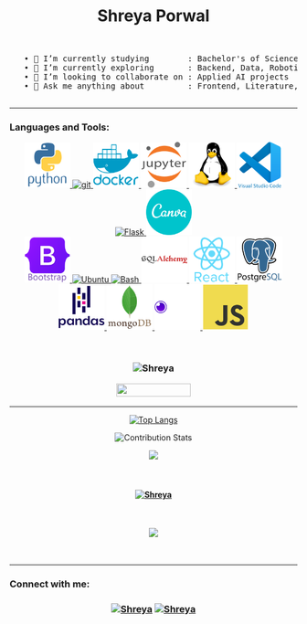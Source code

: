 <h1 align="center" color="cyan">Shreya Porwal</h1><br>


<p align="center">
  <pre color="teal">
   &bull; 🔭 I’m currently studying        : Bachelor's of Science at Indian Institute of Technology, Madras
   &bull; 🌱 I’m currently exploring       : Backend, Data, Robotics
   &bull; 👯 I’m looking to collaborate on : Applied AI projects
   &bull; 💬 Ask me anything about         : Frontend, Literature, Graphic Design
 </pre>

<hr/>

<h3 align="left">Languages and Tools:</h3>
<div>
<p align="center">
<a href="https://www.python.org/" target="_blank"> <img src="https://github.com/devicons/devicon/blob/master/icons/python/python-original-wordmark.svg" alt="Python" width="80" height="80"/> </a>             
<a href="https://git-scm.com/" target="_blank"> <img src="https://www.vectorlogo.zone/logos/git-scm/git-scm-icon.svg" alt="git"  width="80" height="80"/> </a>                  
<a href="https://www.docker.com/" target="_blank"> <img src="https://github.com/devicons/devicon/blob/master/icons/docker/docker-plain-wordmark.svg" alt="Docker" width="80" height="80"/> </a>            
<a href="https://jupyter.org/" target="_blank"> <img src="https://github.com/devicons/devicon/blob/master/icons/jupyter/jupyter-original-wordmark.svg" alt="Jupyter"  width="80" height="80"/> </a>           
<a href="https://www.linux.org/" target="_blank"> <img src="https://github.com/devicons/devicon/blob/master/icons/linux/linux-original.svg" alt="Linux" width="80" height="80"/> </a>        
<a href="https://code.visualstudio.com/" target="_blank"> <img src="https://github.com/devicons/devicon/blob/master/icons/vscode/vscode-original-wordmark.svg" alt="VSCode"  width="80" height="80"/> </a>         
<a href="https://flask.palletsprojects.com/" target="_blank"> <img src="https://www.ui-themes.com/content/images/size/w600/2024/01/cover-flask.jpg" alt="Flask" width="80" height="80"/> </a>           
<!-- <a href="https://www.sqlite.org/"  style="background:#fffff" target="_blank"> <img src="https://dwglogo.com/wp-content/uploads/2018/03/SQLite_Vector_logo.png" alt="SQLite"  width="80" height="80"/> </a> -->
<a href="https://www.canva.com/" target="_blank"> <img src="https://github.com/devicons/devicon/blob/master/icons/canva/canva-original.svg" alt="Canva"  width="80" height="80"/> </a> <br>
<a href="https://getbootstrap.com/" target="_blank"> <img src="https://github.com/devicons/devicon/blob/master/icons/bootstrap/bootstrap-original-wordmark.svg" alt="Bootstrap"  width="80" height="80"/> </a>
<a href="https://ubuntu.com/" target="_blank"> <img src="https://static-00.iconduck.com/assets.00/ubuntu-plain-icon-256x256-we4d4gd0.png" alt="Ubuntu"  width="80" height="80"/> </a>
<a href="https://www.gnu.org/software/bash/" target="_blank"> <img src="https://bashlogo.com/img/symbol/png/monochrome_light.png" alt="Bash"  width="80" height="80"/> </a>
<!-- <a href="https:/github.com/" target="_blank"> <img src="https://github.com/devicons/devicon/blob/master/icons/github/github-original-wordmark.svg" alt="Github"  width="80" height="80"/> </a> -->
<a href="https://www.sqlalchemy.org/" target="_blank"> <img src="https://github.com/devicons/devicon/blob/master/icons/sqlalchemy/sqlalchemy-original-wordmark.svg" alt="SQLalchemy"  width="80" height="80"/> </a>
<a href="https://reactjs.org/" target="_blank"> <img src="https://github.com/devicons/devicon/blob/master/icons/react/react-original-wordmark.svg" alt="React"  width="80" height="80"/> </a>
<a href="https://www.postgresql.org/" target="_blank"> <img src="https://github.com/devicons/devicon/blob/master/icons/postgresql/postgresql-original-wordmark.svg" alt="Postgres"  width="80" height="80"/> </a>
<a href="https://pandas.pydata.org/" target="_blank"> <img src="https://github.com/devicons/devicon/blob/master/icons/pandas/pandas-original-wordmark.svg" alt="Pandas"  width="80" height="80"/> </a>
<a href="https://www.mongodb.com/" target="_blank"> <img src="https://github.com/devicons/devicon/blob/master/icons/mongodb/mongodb-original-wordmark.svg" alt="MongoDB"  width="80" height="80"/> </a>
<a href="https://insomnia.rest/" target="_blank"> <img src="https://github.com/devicons/devicon/blob/master/icons/insomnia/insomnia-original-wordmark.svg" alt="Insomnia"  width="80" height="80"/> </a>
<a href="https://developer.mozilla.org/en-US/docs/Web/JavaScript" target="_blank"> <img src="https://github.com/devicons/devicon/blob/master/icons/javascript/javascript-original.svg" alt="JavaScript"  width="80" height="80"/> </a>
</p><br>

</div>

<h3 align="center"> <img src="https://komarev.com/ghpvc/?username=porwalshreyaa&label=Profile%20views&color=008080&style=plastic" height=24 width=130 alt="Shreya" /> </h3>

<p align="center"><a target='_blank' href="https://shreyaporwal.netlify.app"><img src="https://img.shields.io/website?url=https://shreyaporwal.netlify.app&logo=github&style=plastic" height=23 width=130/></a></p><hr>


<div align="center">


[![Top Langs](https://github-readme-stats.vercel.app/api/top-langs/?username=porwalshreyaa)](https://github.com/porwalshreyaa/github-readme-stats) <br>



![Contribution Stats](https://github-readme-stats.vercel.app/api?username=porwalshreyaa&show_icons=true&locale=en&theme=holi) <br>



</div>

<p align="center"><img src="https://github-readme-streak-stats.herokuapp.com/?user=porwalshreyaa&theme=holi"/></p><br>
<h4 align="center"> <a href="https://github.com/ryo-ma/github-profile-trophy"><img src="https://github-profile-trophy.vercel.app/?username=porwalshreyaa&theme=dark&row=2&column=4" alt="Shreya" /></a></h4><br>
<p align="center"><img src="https://stats.quine.sh/shreyaporwal/topics-over-time?theme=dark)](https://quine.sh?utm_source=widgets&utm_campaign=shreyaporwal" /></p><br>


<!--<p align="center"><img src="https://github-readme-stats.vercel.app/api?username=porwalshreyaa&repo=github-readme-stats&cache_seconds=86400&theme=holi" /></p><br>-->

<hr>


<h3 align="left">Connect with me:</h3>
<h3 align="center">
<a href="https://twitter.com/IamShreyaPorwal" target="blank"><img align="center" src="https://raw.githubusercontent.com/rahuldkjain/github-profile-readme-generator/master/src/images/icons/Social/twitter.svg" alt="Shreya" height="30" width="40" /></a>
<a href="https://www.linkedin.com/in/porwalshreya" target="blank"><img align="center" src="https://raw.githubusercontent.com/rahuldkjain/github-profile-readme-generator/master/src/images/icons/Social/linked-in-alt.svg" alt="Shreya" height="30" width="40" /></a>
</h3>


 
 <br>

